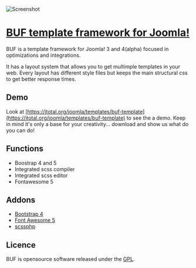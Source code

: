 ![Screenshot](https://jtotal.org/images/joomla/templates/buf/header_page.jpg)
# [BUF template framework for Joomla!](https://jtotal.org/joomla/templates/buf-template)

BUF is a template framework for Joomla! 3 and 4(alpha) focused in optimizations and integrations.

It has a layout system that allows you to get multimple templates in your web. Every layout has different style files but keeps the main structural css to get better response times.

## Demo

Look at [https://jtotal.org/joomla/templates/buf-template](https://jtotal.org/joomla/templates/buf-template) to see the a demo. 
Keep in mind it's only a base for your creativity... download and show us what do you can do!

## Functions

* Boostrap 4 and 5
* Integrated scss compiler
* Integrated scss editor
* Fontawesome 5

## Addons 

* [Bootstrap 4](http://getbootstrap.com/)
* [Font Awesome 5](https://fortawesome.github.io/Font-Awesome/)
* [scssphp](http://leafo.github.io/scssphp)


## Licence

BUF is opensource software released under the [GPL](http://www.gnu.org/licenses/gpl-2.0.txt).
